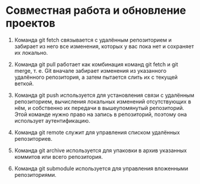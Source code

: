 # Совместная работа и обновление проектов

1. Команда git fetch связывается с удалённым репозиторием и забирает из него все изменения, которых у вас пока нет и сохраняет их локально.

2. Команда git pull работает как комбинация команд git fetch и git merge, т. е. Git вначале забирает изменения из указанного удалённого репозитория, а затем пытается слить их с текущей веткой.

3. Команда git push используется для установления связи с удалённым репозиторием, вычисления локальных изменений отсутствующих в нём, и собственно их передачи в вышеупомянутый репозиторий. Этой команде нужно право на запись в репозиторий, поэтому она использует аутентификацию.

4. Команда git remote служит для управления списком удалённых репозиториев.

5. Команда git archive используется для упаковки в архив указанных коммитов или всего репозитория.

6. Команда git submodule используется для управления вложенными репозиториями.

